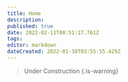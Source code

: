```yaml
---
title: Home
description: 
published: true
date: 2022-02-11T08:51:17.761Z
tags: 
editor: markdown
dateCreated: 2022-01-30T03:55:55.429Z
---
```


> Under Construction
{.is-warning}